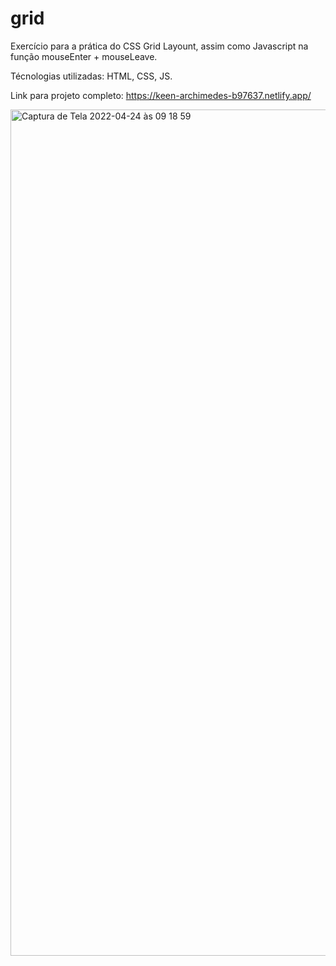 # grid

Exercício para a prática do CSS Grid Layount, assim como Javascript na função mouseEnter + mouseLeave.

Técnologias utilizadas: HTML, CSS, JS. 

Link para projeto completo: 
https://keen-archimedes-b97637.netlify.app/



<img width="1354" alt="Captura de Tela 2022-04-24 às 09 18 59" src="https://user-images.githubusercontent.com/94414829/164967168-432ae30e-a569-4c0a-9b7f-9ddf5251f5e3.png">
